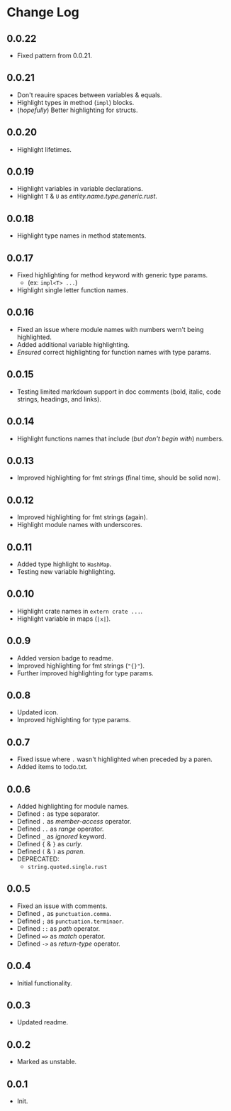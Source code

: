 # Change Log

## 0.0.22
- Fixed pattern from 0.0.21.

## 0.0.21
- Don't reauire spaces between variables & equals.
- Highlight types in method (`impl`) blocks.
- (*hopefully*) Better highlighting for structs.

## 0.0.20
- Highlight lifetimes.

## 0.0.19
- Highlight variables in variable declarations.
- Highlight `T` & `U` as *entity.name.type.generic.rust*.

## 0.0.18
- Highlight type names in method statements.

## 0.0.17
- Fixed highlighting for method keyword with generic type params.
  - (ex: `impl<T> ...`)
- Highlight single letter function names.

## 0.0.16
- Fixed an issue where module names with numbers wern't being highlighted.
- Added additional variable highlighting.
- *Ensured* correct highlighting for function names with type params.

## 0.0.15
- Testing limited markdown support in doc comments (bold, italic, code strings, headings, and links).

## 0.0.14
- Highlight functions names that include (*but don't begin with*) numbers.

## 0.0.13
- Improved highlighting for fmt strings (final time, should be solid now).

## 0.0.12
- Improved highlighting for fmt strings (again).
- Highlight module names with underscores.

## 0.0.11
- Added type highlight to `HashMap`.
- Testing new variable highlighting.

## 0.0.10
- Highlight crate names in `extern crate ...`.
- Highlight variable in maps (`|x|`).

## 0.0.9
- Added version badge to readme.
- Improved highlighting for fmt strings (`"{}"`).
- Further improved highlighting for type params.

## 0.0.8
- Updated icon.
- Improved highlighting for type params.

## 0.0.7
- Fixed issue where `.` wasn't highlighted when preceded by a paren.
- Added items to todo.txt.

## 0.0.6
- Added highlighting for module names.
- Defined `:`  as type separator.
- Defined `.`  as *member-access* operator.
- Defined `..`  as *range* operator.
- Defined `_`  as *ignored* keyword.
- Defined `{` & `}` as *curly*.
- Defined `(` & `)` as *paren*.
- DEPRECATED:
  - `string.quoted.single.rust`

## 0.0.5
- Fixed an issue with comments.
- Defined `,` as `punctuation.comma`.
- Defined `;` as `punctuation.terminaor`.
- Defined `::`  as *path* operator.
- Defined `=>` as *match* operator.
- Defined `->` as *return-type* operator.

## 0.0.4
- Initial functionality.

## 0.0.3
- Updated readme.

## 0.0.2
- Marked as unstable.

## 0.0.1
- Init.
